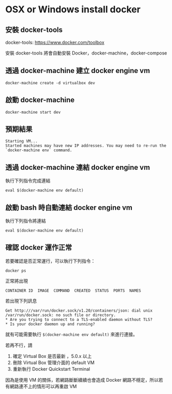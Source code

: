 OSX or Windows install docker
=============================

安裝 docker-tools
-----------------

docker-tools: https://www.docker.com/toolbox

安裝 docker-tools 將會自動安裝 Docker，docker-machine，docker-compose

透過 docker-machine 建立 docker engine vm
-----------------------------------------

`docker-machine create -d virtualbox dev`

啟動 docker-machine
-------------------

```
docker-machine start dev
```

預期結果
--------

```
Starting VM...
Started machines may have new IP addresses. You may need to re-run the `docker-machine env` command.
```

透過 docker-machine 連結 docker engine vm
-----------------------------------------

執行下列指令完成連結

```
eval $(docker-machine env default)
```

啟動 bash 時自動連結 docker engine vm
-------------------------------------

執行下列指令將連結

```
eval $(docker-machine env default)
```

確認 docker 運作正常
--------------------

若要確認是否正常運行，可以執行下列指令：

```
docker ps
```

正常將出現

```
CONTAINER ID  IMAGE  COMMAND  CREATED  STATUS  PORTS  NAMES
```

若出現下列訊息

```
Get http:///var/run/docker.sock/v1.20/containers/json: dial unix /var/run/docker.sock: no such file or directory.
* Are you trying to connect to a TLS-enabled daemon without TLS?
* Is your docker daemon up and running?
```

就有可能需要執行 `$(docker-machine env default)` 來進行連接。

若再不行，請

1.	確定 Virtual Box 是否最新 ，5.0.x 以上
2.	刪除 Virtual Box 管理介面的 default VM
3.	重新執行 Docker Quickstart Terminal

因為是使用 VM 的關係，若網路斷斷續續也會造成 Docker 網路不穩定，所以若有網路連不上的情形可以再重啟 VM
